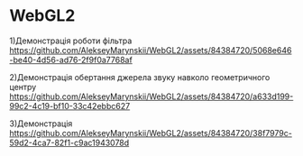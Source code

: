 # WebGL2

1)Демонстрація роботи фільтра
https://github.com/AlekseyMarynskii/WebGL2/assets/84384720/5068e646-be40-4d56-ad76-2f9f0a7768af


2)Демонстрація обертання джерела звуку навколо геометричного центру
https://github.com/AlekseyMarynskii/WebGL2/assets/84384720/a633d199-99c2-4c19-bf10-33c42ebbc627


3)Демонстрація 
https://github.com/AlekseyMarynskii/WebGL2/assets/84384720/38f7979c-59d2-4ca7-82f1-c9ac1943078d


